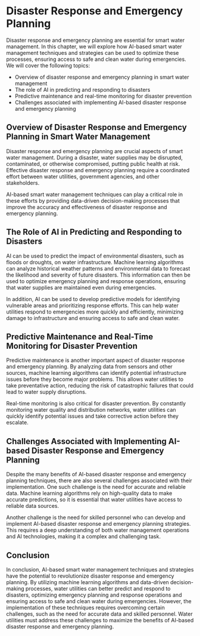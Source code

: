 Disaster Response and Emergency Planning
===================================================================================================

Disaster response and emergency planning are essential for smart water management. In this chapter, we will explore how AI-based smart water management techniques and strategies can be used to optimize these processes, ensuring access to safe and clean water during emergencies. We will cover the following topics:

* Overview of disaster response and emergency planning in smart water management
* The role of AI in predicting and responding to disasters
* Predictive maintenance and real-time monitoring for disaster prevention
* Challenges associated with implementing AI-based disaster response and emergency planning

Overview of Disaster Response and Emergency Planning in Smart Water Management
------------------------------------------------------------------------------

Disaster response and emergency planning are crucial aspects of smart water management. During a disaster, water supplies may be disrupted, contaminated, or otherwise compromised, putting public health at risk. Effective disaster response and emergency planning require a coordinated effort between water utilities, government agencies, and other stakeholders.

AI-based smart water management techniques can play a critical role in these efforts by providing data-driven decision-making processes that improve the accuracy and effectiveness of disaster response and emergency planning.

The Role of AI in Predicting and Responding to Disasters
--------------------------------------------------------

AI can be used to predict the impact of environmental disasters, such as floods or droughts, on water infrastructure. Machine learning algorithms can analyze historical weather patterns and environmental data to forecast the likelihood and severity of future disasters. This information can then be used to optimize emergency planning and response operations, ensuring that water supplies are maintained even during emergencies.

In addition, AI can be used to develop predictive models for identifying vulnerable areas and prioritizing response efforts. This can help water utilities respond to emergencies more quickly and efficiently, minimizing damage to infrastructure and ensuring access to safe and clean water.

Predictive Maintenance and Real-Time Monitoring for Disaster Prevention
-----------------------------------------------------------------------

Predictive maintenance is another important aspect of disaster response and emergency planning. By analyzing data from sensors and other sources, machine learning algorithms can identify potential infrastructure issues before they become major problems. This allows water utilities to take preventative action, reducing the risk of catastrophic failures that could lead to water supply disruptions.

Real-time monitoring is also critical for disaster prevention. By constantly monitoring water quality and distribution networks, water utilities can quickly identify potential issues and take corrective action before they escalate.

Challenges Associated with Implementing AI-based Disaster Response and Emergency Planning
-----------------------------------------------------------------------------------------

Despite the many benefits of AI-based disaster response and emergency planning techniques, there are also several challenges associated with their implementation. One such challenge is the need for accurate and reliable data. Machine learning algorithms rely on high-quality data to make accurate predictions, so it is essential that water utilities have access to reliable data sources.

Another challenge is the need for skilled personnel who can develop and implement AI-based disaster response and emergency planning strategies. This requires a deep understanding of both water management operations and AI technologies, making it a complex and challenging task.

Conclusion
----------

In conclusion, AI-based smart water management techniques and strategies have the potential to revolutionize disaster response and emergency planning. By utilizing machine learning algorithms and data-driven decision-making processes, water utilities can better predict and respond to disasters, optimizing emergency planning and response operations and ensuring access to safe and clean water during emergencies. However, the implementation of these techniques requires overcoming certain challenges, such as the need for accurate data and skilled personnel. Water utilities must address these challenges to maximize the benefits of AI-based disaster response and emergency planning.
